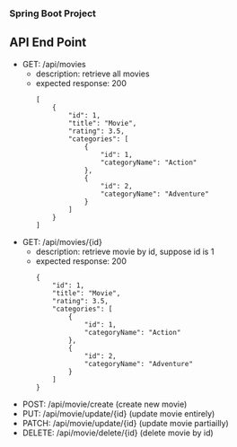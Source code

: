 ### Spring Boot Project


## API End Point
+ GET: /api/movies
  - description: retrieve all movies
  - expected response: 200
    ```
    [
        {
            "id": 1,
            "title": "Movie",
            "rating": 3.5,
            "categories": [
                {
                    "id": 1,
                    "categoryName": "Action"
                },
                {
                    "id": 2,
                    "categoryName": "Adventure"
                }
            ]
        }
    ]
    ```
+ GET: /api/movies/{id}
  - description: retrieve movie by id, suppose id is 1
  - expected response: 200
    ```
    {
        "id": 1,
        "title": "Movie",
        "rating": 3.5,
        "categories": [
            {
                "id": 1,
                "categoryName": "Action"
            },
            {
                "id": 2,
                "categoryName": "Adventure"
            }
        ]
    }
    ```
+ POST: /api/movie/create (create new movie)
+ PUT: /api/movie/update/{id} (update movie entirely)
+ PATCH: /api/movie/update/{id} (update movie partiailly)
+ DELETE: /api/movie/delete/{id} (delete movie by id)
